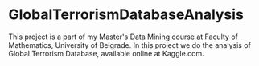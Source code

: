 # GlobalTerrorismDatabaseAnalysis
This project is a part of my Master's Data Mining course at Faculty of Mathematics, University of Belgrade. In this project we do the analysis of Global Terrorism Database, available online at Kaggle.com.
